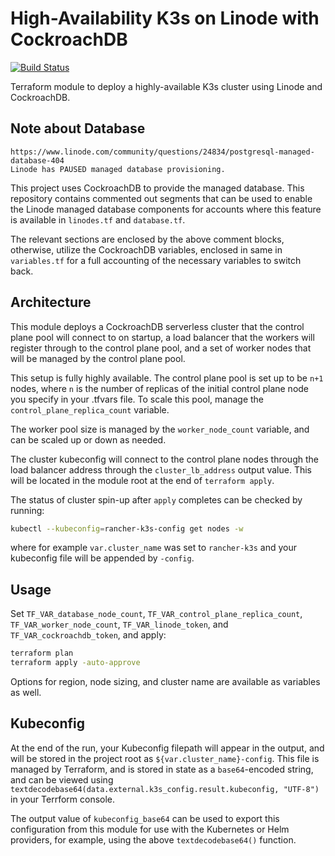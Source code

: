 # High-Availability K3s on Linode with CockroachDB

[![Build Status](https://cloud.drone.io/api/badges/jmarhee/terraform-digitalocean-kubernetes/status.svg)](https://cloud.drone.io/jmarhee/terraform-digitalocean-kubernetes)

Terraform module to deploy a highly-available K3s cluster using Linode and CockroachDB.

## Note about Database

```
https://www.linode.com/community/questions/24834/postgresql-managed-database-404
Linode has PAUSED managed database provisioning.
```

This project uses CockroachDB to provide the managed database. This repository contains commented out segments that can be used to enable the Linode managed database components for accounts where this feature is available in `linodes.tf` and `database.tf`.

The relevant sections are enclosed by the above comment blocks, otherwise, utilize the CockroachDB variables, enclosed in same in `variables.tf` for a full accounting of the necessary variables to switch back.

## Architecture

This module deploys a CockroachDB serverless cluster that the control plane pool will connect to on startup, a load balancer that the workers will register through to the control plane pool, and a set of worker nodes that will be managed by the control plane pool.

This setup is fully highly available. The control plane pool is set up to be `n+1` nodes, where `n` is the number of replicas of the initial control plane node you specify in your .tfvars file. To scale this pool, manage the `control_plane_replica_count` variable.

The worker pool size is managed by the `worker_node_count` variable, and can be scaled up or down as needed.

The cluster kubeconfig will connect to the control plane nodes through the load balancer address through the `cluster_lb_address` output value. This will be located in the module root at the end of `terraform apply`.

The status of cluster spin-up after `apply` completes can be checked by running:
```bash
kubectl --kubeconfig=rancher-k3s-config get nodes -w
```
where for example `var.cluster_name` was set to `rancher-k3s` and your kubeconfig file will be appended by `-config`.

## Usage

Set `TF_VAR_database_node_count`, `TF_VAR_control_plane_replica_count`, `TF_VAR_worker_node_count`, `TF_VAR_linode_token`, and `TF_VAR_cockroachdb_token`, and apply:

```bash
terraform plan
terraform apply -auto-approve
```

Options for region, node sizing, and cluster name are available as variables as well.

## Kubeconfig

At the end of the run, your Kubeconfig filepath will appear in the output, and will be stored in the project root as `${var.cluster_name}-config`. This file is managed by Terraform, and is stored in state as a `base64`-encoded string, and can be viewed using `textdecodebase64(data.external.k3s_config.result.kubeconfig, "UTF-8")` in your Terrform console.

The output value of `kubeconfig_base64` can be used to export this configuration from this module for use with the Kubernetes or Helm providers, for example, using the above `textdecodebase64()` function.
